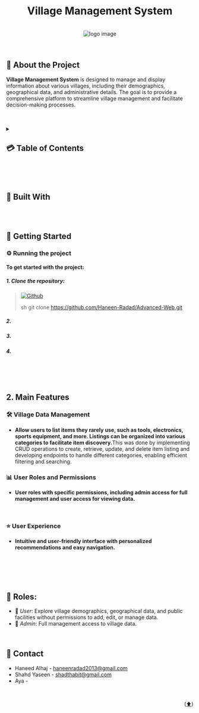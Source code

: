 <a name="readme-top"></a>
<div align="center">
     <br>
</div>
<div align="center">
  <br>
<h1>Village Management System</h1> &nbsp;     
</div>
<div align="center">
  <img src="logo.png" alt="logo image">
</div>
<br>
<br>

<a name="intro"></a>
## 🌟 About the Project
<strong>Village Management System</strong> is designed to manage and display information about various villages, including their demographics, geographical data, and administrative details. The goal is to provide a comprehensive platform to streamline village management and facilitate decision-making processes.<br>
<br>
<br>


<details>
  <summary><h2>💳 Table of Contents<h2\></summary>
  <ol>
    <li><a href="#intro">Introduction (What's Village Management System?)</a></li>
    <li><a href="#bw">Built With</a></li>
    <li><a href="#gs">Getting Started</a></li>
    <li><a href="#coref">Main Features</a></li>
    <li><a href="#roles">Roles</a></li>
    <li><a href="#contact">Contact</a></li>
  </ol>
</details>
 <br>
 <br>
 <br>


<a name="bw"></a>
## 🔨 Built With
<br>
<br>



<a name="gs"></a>
## 🚀 Getting Started
### ⚙️ Running the project
#### To get started with the project:
##### 1. Clone the repository:
> [![Github][Github]][wewe]
>
> sh
> git clone https://github.com/Haneen-Radad/Advanced-Web.git
> 
##### 2. 

> 
##### 3. 

> 
##### 4. 

> 
<br>
<br>
<br>



 <a name="coref"></a>

## 2. Main Features
### 🛠️ Village Data Management
- <strong> Allow users to list items they rarely use, such as tools, electronics, sports equipment, and more. Listings can be organized into various categories to facilitate item discovery.</strong>This was done by implementing CRUD operations to create, retrieve, update, and delete item listing and developing endpoints to handle different categories, enabling efficient filtering and searching.
  <br>
  
### 📊 User Roles and Permissions
- <strong>User roles with specific permissions, including admin access for full management and user access for viewing data.</strong>
<br>

### ⭐ User Experience
- <strong>Intuitive and user-friendly interface with personalized recommendations and easy navigation.</strong>
 <br>
 <br>
 <br>
 <br>

 <a name="roles"></a>
## 👥 Roles:
- 👤 *User*: Explore village demographics, geographical data, and public facilities without permissions to add, edit, or manage data. 
- 👥 *Admin*: Full management access to village data.
  <br>
 <br>

<a name="contact"></a>
## 📱 Contact
* Haneed Alhaj - haneenradad2013@gmail.com
* Shahd Yaseen - shadthabit@gmail.com
* Aya - 
<br>
 <p align="right">(<a href="#readme-top">⬆️</a>)</p>
 <br>
<br>
<br>
<br>



[wewe]: https://github.com/Haneen-Radad/Advanced-Web.git
[Github]: https://img.shields.io/badge/GitHub-181717?style=for-the-badge&logo=github&logoColor=white
